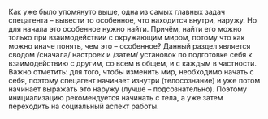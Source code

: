 Как уже было упомянуто выше,   одна из самых главных задач спецагента – вывести то особенное,       что находится внутри,   наружу.     Но для начала это особенное нужно найти. Причём, найти его можно       только при взаимодействии   с окружающим миром,   потому что как можно иначе понять,       чем это – особенное?     Данный раздел является сводом   /сначала/ настроек и   /затем/ установок   по подготовке себя        к взаимодействию с другим,   со всем в общем,        и с каждым в частности.     Важно отметить:   для того, чтобы изменить мир,   необходимо начать с себя,   поэтому спецагент начинает изнутри       (телосознание)   и уже потом       начинает выражать это наружу   (лучше – подсознательно).   Поэтому инициализацию рекомендуется начинать с тела, а уже затем переходить на социальный аспект работы.      